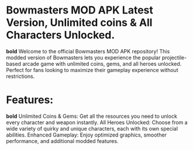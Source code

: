 # Bowmasters MOD APK Latest Version, Unlimited coins & All Characters Unlocked.
**bold** Welcome to the official Bowmasters MOD APK repository! This modded version of Bowmasters lets you experience the popular projectile-based arcade game with unlimited coins, gems, and all heroes unlocked. Perfect for fans looking to maximize their gameplay experience without restrictions.
# Features:
**bold** Unlimited Coins & Gems: Get all the resources you need to unlock every character and weapon instantly.
All Heroes Unlocked: Choose from a wide variety of quirky and unique characters, each with its own special abilities.
Enhanced Gameplay: Enjoy optimized graphics, smoother performance, and additional modded features.
